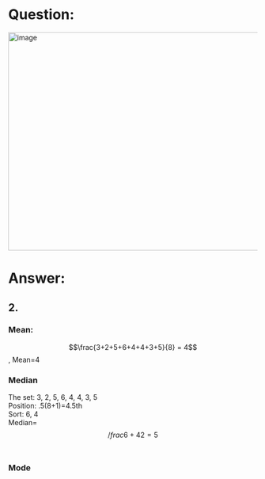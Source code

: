 # Question:<br>
<img width="685" height="441" alt="image" src="https://github.com/user-attachments/assets/3848ac9c-9bda-4fd5-aadc-29ae12bd279f" />
<br>

# Answer:<br>
## 2.<br>
### Mean:<br> 
$$\frac{3+2+5+6+4+4+3+5}{8} = 4$$, Mean=4<br>
### Median<br>
The set: 3, 2, 5, 6, 4, 4, 3, 5<br>
Position: .5(8+1)=4.5th<br>
Sort: 6, 4<br>
Median=$$/frac{6+4}{2} = 5$$<br>
### Mode<br>
